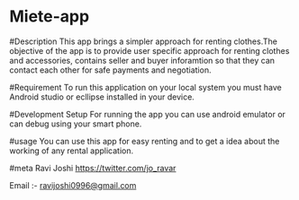 # Miete-app

#Description
This app brings a simpler approach for renting clothes.The objective of the app is to provide user specific approach for renting clothes and accessories,
contains seller and buyer inforamtion so that they can contact each other for safe payments and negotiation. 


#Requirement 
To run this application on your local system you must have
Android studio or ecllipse installed in your device.

#Development Setup
For running the app you can use android emulator or can debug using your smart phone.

#usage
You can use this app for easy renting and to get a idea about the working of any rental application. 

#meta
Ravi Joshi
https://twitter.com/jo_ravar


Email :- ravijoshi0996@gmail.com


